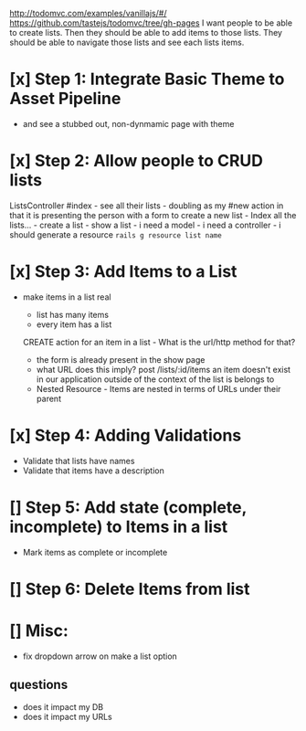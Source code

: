http://todomvc.com/examples/vanillajs/#/
https://github.com/tastejs/todomvc/tree/gh-pages
I want people to be able to create lists. Then they should be able to add items to those lists. They should be able to navigate those lists and see each lists items.

# [x] Step 1: Integrate Basic Theme to Asset Pipeline
  - and see a stubbed out, non-dynmamic page with theme

# [x] Step 2: Allow people to CRUD lists
  ListsController
    #index
      - see all their lists
      - doubling as my #new action in that it is presenting the person with a form to create a new list
        - Index all the lists...
          - create a list
          - show a list
    - i need a model
    - i need a controller
    - i should generate a resource
      `rails g resource list name`

# [x] Step 3: Add Items to a List
  - make items in a list real
    - list has many items
    - every item has a list

    CREATE action for an item in a list - What is the url/http method for that?
      - the form is already present in the show page
      - what URL does this imply?
        post /lists/:id/items
    an item doesn't exist in our application outside of the context of the list is belongs to
    - Nested Resource - Items are nested in terms of URLs under their parent

# [x] Step 4: Adding Validations
  - Validate that lists have names
  - Validate that items have a description

# [] Step 5: Add state (complete, incomplete) to Items in a list
  - Mark items as complete or incomplete

# [] Step 6: Delete Items from list


  
# [] Misc:
  - fix dropdown arrow on make a list option


## questions
  - does it impact my DB
  - does it impact my URLs